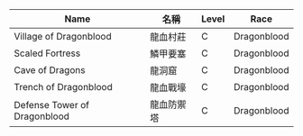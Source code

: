 | Name                               | 名稱             | Level | Race        |
|------------------------------------|------------------|-------|-------------|
| Village of Dragonblood             | 龍血村莊         | C     | Dragonblood |
| Scaled Fortress                    | 鱗甲要塞         | C     | Dragonblood |
| Cave of Dragons                    | 龍洞窟           | C     | Dragonblood |
| Trench of Dragonblood              | 龍血戰壕         | C     | Dragonblood |
| Defense Tower of Dragonblood       | 龍血防禦塔       | C     | Dragonblood |

